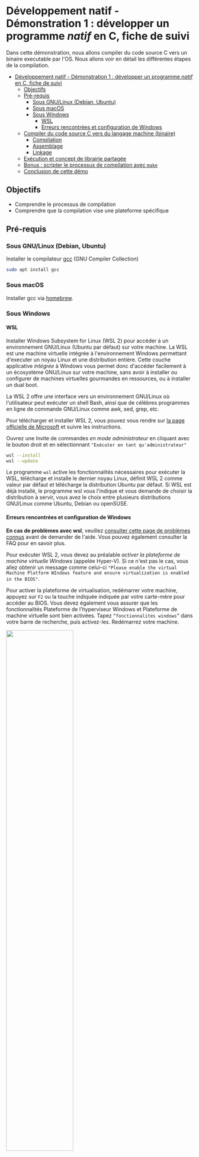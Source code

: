 # Développement natif - Démonstration 1 : développer un programme *natif* en C, fiche de suivi

Dans cette démonstration, nous allons compiler du code source C vers un binaire executable par l'OS. Nous allons voir en détail les différentes étapes de la compilation.

- [Développement natif - Démonstration 1 : développer un programme *natif* en C, fiche de suivi](#développement-natif---démonstration-1--développer-un-programme-natif-en-c-fiche-de-suivi)
  - [Objectifs](#objectifs)
  - [Pré-requis](#pré-requis)
    - [Sous GNU/Linux (Debian, Ubuntu)](#sous-gnulinux-debian-ubuntu)
    - [Sous macOS](#sous-macos)
    - [Sous Windows](#sous-windows)
      - [WSL](#wsl)
      - [Erreurs rencontrées et configuration de Windows](#erreurs-rencontrées-et-configuration-de-windows)
  - [Compiler du code source C vers du langage machine (binaire)](#compiler-du-code-source-c-vers-du-langage-machine-binaire)
    - [Compilation](#compilation)
    - [Assemblage](#assemblage)
    - [Linkage](#linkage)
  - [Exécution et concept de librairie partagée](#exécution-et-concept-de-librairie-partagée)
  - [Bonus : scripter le processus de compilation avec `make`](#bonus--scripter-le-processus-de-compilation-avec-make)
  - [Conclusion de cette démo](#conclusion-de-cette-démo)


## Objectifs

- Comprendre le processus de compilation
- Comprendre que la compilation vise une plateforme spécifique

## Pré-requis

### Sous GNU/Linux (Debian, Ubuntu)

Installer le compilateur [gcc](https://fr.wikipedia.org/wiki/GNU_Compiler_Collection) (GNU Compiler Collection)

~~~bash
sudo apt install gcc
~~~

### Sous macOS

Installer gcc via [homebrew](https://formulae.brew.sh/formula/gcc).

### Sous Windows

#### WSL

Installer Windows Subsystem for Linux (WSL 2) pour accéder à un environnement GNU/Linux (Ubuntu par défaut) sur votre machine. La WSL est une machine virtuelle intégrée à l'environnement Windows permettant d'executer un noyau Linux et une distribution entière. Cette couche applicative *intégrée* à Windows vous permet donc d'accéder facilement à un écosystème GNU/Linux sur votre machine, sans avoir à installer ou configurer de machines virtuelles gourmandes en ressources, ou à installer un dual boot. 

La WSL 2 offre une interface vers un environnement GNU/Linux où l'utilisateur peut exécuter un shell Bash, ainsi que de célèbres programmes en ligne de commande GNU/Linux comme awk, sed, grep, etc.

Pour télécharger et installer WSL 2, vous pouvez vous rendre sur [la page officielle de Microsoft](https://learn.microsoft.com/fr-fr/windows/wsl/install) et suivre les instructions.

Ouvrez une Invite de commandes *en mode administrateur* en cliquant avec le bouton droit et en sélectionnant `"Exécuter en tant qu'administrateur"`

~~~bash
wsl --install
wsl --update
~~~

Le programme `wsl` active les fonctionnalités nécessaires pour exécuter la WSL, télécharge et installe le dernier noyau Linux, définit WSL 2 comme valeur par défaut et télécharge la distribution Ubuntu par défaut. Si WSL est déjà installé, le programme wsl vous l'indique et vous demande de choisir la distribution à servir, vous avez le choix entre plusieurs distributions GNU/Linux comme Ubuntu, Debian ou openSUSE. 

#### Erreurs rencontrées et configuration de Windows

**En cas de problèmes avec wsl**, veuillez [consulter cette page de problèmes connus](https://learn.microsoft.com/fr-fr/windows/wsl/troubleshooting) avant de demander de l'aide. Vous pouvez également consulter la FAQ pour en savoir plus.

 Pour exécuter WSL 2, vous devez au préalable *activer la plateforme de machine virtuelle Windows* (appelée Hyper-V). Si ce n'est pas le cas, vous allez obtenir un message comme celui-ci `"Please enable the virtual Machine Platform WIndows feature and ensure virtualization is enabled in the BIOS"`. 

 Pour activer la plateforme de virtualisation, redémarrer votre machine, appuyez sur `F2` ou la touche indiquée indiquée par votre carte-mère pour accéder au BIOS. Vous devez également vous assurer que les fonctionnalités Plateforme de l'hyperviseur Windows et Plateforme de machine virtuelle sont bien activées. Tapez `“fonctionnalités windows”` dans votre barre de recherche, puis activez-les. Redémarrez votre machine. 


<img width="60%" src="../../assets/wsl.png"/>

Vérifier l'installation

~~~bash
systeminfo
~~~

La dernière entrée du rapport généré vous indiquera la configuration requise pour Hyper-V. Vérifier que tous les prérequis sont bien remplis.

Pour lister les distributions installées

~~~bash
wsl -l -v
~~~

Ouvrir la WSL. Choisissez un nom d'utilisateur et un mot de passe pour le système GNU/Linux. Cet utilisateur est l'administrateur du système avec la capacité d'exécuter des commandes d'administration (`sudo`). WSL va vous ouvrir shell sur votre instance GNU/Linux. Executer les commandes suivantes :

~~~bash
#Mettre à jour la liste des paquets
sudo apt update
#Mettre à jour les paquets
sudo apt upgrade
#Installer gcc
sudo apt install gcc
# Tester
gcc --version
~~~

Vous avez à présent accès à une distribution GNU/Linux via la WSL et installé le compilateur `gcc`.

## Compiler du code source C vers du langage machine (binaire)

**Créer un dossier** `demo-compilation`.

**Créer un fichier source** `main.c`.

~~~C
#include<stdio.h>

int main(){
    printf("Hello world !");
    return 0;
}
~~~

Ici on include le *header* `stdio.h` (`st`andard `i`nput/`o`utput). Un header fournit les définitions de fonctions, de variables et de structures de données sans fournir d'implémentation (à la manière des interfaces en POO). Cela permet d'utiliser la fonction `printf`, fournie par la librairie standard du C.


**Construire l'executable** à partir du code source pour la plateforme GNU/Linux en passant vers les différentes étapes de la "compilation" (*build*) :

1. **Compilation**
2. **Assemblage**
3. **Linkage** (Édition des liens)

> Regardez les différentes options de `gcc` avec l'option `--help`. Par défaut, `gcc` effectue toutes les étapes de la compilation en une fois. `gcc main.c` **compile**, **assemble** et **link** pour produire l'executable `a.out`

### Compilation

~~~bash
gcc -S main.c
~~~

Cela crée un fichier en langage assembleur `main.s`

> Inspecter le fichier assembleur avec `cat main.s`

Dans [l'assembleur](https://fr.wikipedia.org/wiki/Assembleur), il y a encore des références aux fonctions de la libraire standard.

### Assemblage

~~~bash
gcc -c main.s
~~~

Cela crée un fichier objet (executable au format ELF) `main.o`. Lors de la phase d'assemblage, le langage assembleur est transformé en binaire. Cela produit **un fichier objet** `.o`, qui contient du binaire mais également des références vers les fonctions de la libraire standard incluse (dépendances du code source `main.c`).

**Inspecter** le contenu du fichier `main.o` (`cat main.o`). Qu'est ce qui s'affiche ? Pourquoi ?

> Sous le capot, `gcc` utilise l'assembleur `as`

Le fichier *objet* **main.o** est un *artefact* qui n'**est pas encore exécutable**, car il doit accéder au binaire de la fonction `printf`

### Linkage 

<!-- 
Compilation Assemblage Linkage (CAS)
gcc -c: compilation et assemblage faits en une étape. gcc main.c ferait compilation, assemblage et linkage en une étape.
-c : Compile and assemble
-S : Compile seulement
-o <file>: Place the output file into <file>
 -->

**La phase d'édition des liens est la plus importante** à comprendre pour mieux comprendre comment Flutter est capable de *build* des executables natifs à chaque plateforme. 

À cette étape, le fichier objet `main.o` ne sait pas où trouver le code binaire de `printf`. La phase *d'édition des liens* (*linkage*) permet d'indiquer au compilateur **où** trouver le code binaire de la fonction `printf` sur la machine.

**Linker** pour créer le programme executable. *Link* vers l'implémentation (le binaire) de `printf`, fournit par la librairie standard :

~~~bash
gcc main.o -o say-hi
~~~

> L'option `-o` permet de contrôler le nom de fichier de sortie

> Sous le capot, `gcc` utilise le linker `ld`

## Exécution et concept de librairie partagée

**Executer** le binaire sur votre OS, via le shell :

~~~bash
./say-hi
~~~

Que se passe-t-il ? Le binaire `say-hi` est *exécuté*, c'est à dire le binaire de la fonction `main`. Un binaire est un code directement pris en charge par l'OS et exécuté sur son noyau (abstraction logicielle autour du matériel y compris le CPU), *sans autre intermédiaire logiciel*. 

Au moment de l'exécution, le système d'exploitation charge le programme binaire en mémoire. Comme `say-hi` dépend de *bibliothèque partagée* (*shared library*) `stdio`, via l'appel à `printf`, le chargeur dynamique (dynamic linker/loader) s'occupe de charger ces bibliothèques en mémoire (**si elles ne le sont pas déjà**) et de résoudre les adresses des fonctions externes, comme `printf`, pour que les appels à ces fonctions puissent être correctement dirigés vers leur code.  Lorsque `say-hi` appelle `printf`, l'exécution saute à l'adresse de la fonction `printf` chargée en mémoire, exécute son code binaire, puis revient à l'instruction suivante dans `say-hi` une fois que `printf` a terminé son exécution.

Une *shared library* est un code binaire chargé en mémoire qui peut être utilisé par plusieurs programmes en même temps. Cela permet notamment d'optimiser l'usage de la mémoire. Le binaire de `printf` est chargé en mémoire une fois, et peut être utilisé par de nombreux programmes en même temps. 

> Ce concept de *shared library* est abordé plus en détail [dans la deuxième démo](https://github.com/paul-schuhm/application-desktop/tree/main/demos-c/demo2b-linkage).

Si on essaie d'exécuter le programme `say-hi` sur Windows, cela ne fonctionnera pas car l'executable généré est spécifique à l'OS GNU/Linux ([format ELF](https://fr.wikipedia.org/wiki/Executable_and_Linkable_Format)) ! Windows et Linux ne manipulent pas les mêmes formats de binaire. Également, lors de l'appel à `printf` (*dynamic linking*), il sera impossible de trouver (path) le binaire correspondant sur le système. `say-hi` est un programme *natif* à la plateforme GNU/Linux. Il a été *compilé pour cette plateforme* uniquement.

## Bonus : scripter le processus de compilation avec `make`

[`GNU make` est un programme qui permet de maintenir des programmes](https://www.gnu.org/software/make/). Il permet d'automatiser la compilation de programmes à partir des fichiers sources. `make` fonctionne sur la base de *règles* à écrire.

> L'utilité de make est mieux illustrée [dans la deuxième démo](https://github.com/paul-schuhm/application-desktop/tree/main/demos-c/demo2b-linkage) sur les shared libraries, où les sources et les dépendances sont plus nombreuses.

> Essayez `man make`. Naviguez.

<!-- 
Quand make est executé, il recherche dans le dossier courant un fichier Makefile ou makefile et execute la "cible"(target) par défaut. Une target est souvent un fichier (executable ou fichier objet) qui doit etre build.

On définit un ensemble de règles. Chaque règle a une TARGET, des prérequis et une suite de commande pour la construire.
 -->

**Créer** un fichier `Makefile`. Voici le template d'une règle `make` :

~~~Makefile
cible: dependance1 dependance2
    commande 1
    commande 2
~~~

où `dependance1` et `dependance2` sont d'autres cibles dont `cible` dépend. Ces règles seront donc exécutées par `make` en amont.

Pour executer une règle, dans le terminal :

~~~bash
make cible
~~~

Par défaut, `make` execute la première règle si aucune règle n'est spécifiée.

1. **Écrire** un `Makefile` qui permet de réaliser chaque étape du *build* (compilation, assemblage et linkage) *indépendamment*. Chaque règle doit pouvoir être exécutée directement. Par exemple, on doit pouvoir procéder au linkage sans *explicitement* passer par les phases de compilation et d'assemblage.


`make` permet de déclarer des variables sous forme de clef/valeur. Voici la syntaxe :

~~~Makefile
VARIABLE=VALEUR
~~~

Pour déférencer cette variable (extraire sa valeur) dans le `Makefile`

~~~Makefile
#Ceci est un commentaire
#Afficher sur la sortie standard le contenu de la variable VARIABLE
@echo $(VARIABLE)
~~~

2. **Déclarer** une variable qui contient le nom du binaire à produire (`say-hi`). **Mettre à jour** le `Makefile` en conséquence. On souhaite que l'instruction `make` fabrique le binaire `say-hi` et affiche à la fin `"Le programme say-hi a été compilé avec succès !"`

> Indice : pour afficher un message sur la sortie standard, utiliser la commande `@echo "Mon message"`.

3. **Écrire** une règle `clean` (règle standard) permettant de nettoyer tous les produits intermédiaires de la compilation.



## Conclusion de cette démo

- Ce qu'on appelle *compilation* de manière abusive comprend en fait plusieurs étapes : 
  - **Compilation** : transformation d'un code source dans un langage de haut niveau (C) en langage assembleur;
  - **Assemblage** : transformation de l'assembleur en fichier objet intermédiaire;
  - **Linkage** : création des liens entre le programme et le code binaire de ses dépendances sur la machine.
- Chaque OS (ou langage) fournit dans son SDK des libraires utilisables pour le développement (`stdlib.h` fait partie du SDK du langage C appelé *librairie standard* du C);
- Un *programme natif* est un programme compilé *vers une plateforme cible* (ici via `gcc`). Il est natif *à la plateforme* au sens où il a besoin d'accéder à du binaire présent sur la machine (shared library) et à un format spécifique à la plateforme. Ici, il est exécuté *directement* par l'OS (code machine ou binaire). 
- Il existe des outils comme `make` pour automatiser les processus liées à la compilation, notamment dans le cas de projets réels ou le nombre de fichiers sources et de libraires est important
